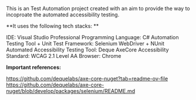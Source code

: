This is an Test Automation project created with an aim to provide the way to incoproate the automated accessibility testing.

**It uses the following tech stacks: **

IDE: Visual Studio Professional
Programming Language: C#
Automation Testing Tool + Unit Test Framework: Selenium WebDriver + NUnit
Automated Accessibility Testing Tool: Deque AxeCore
Accessibility Standard: WCAG 2.1 Level AA
Browser: Chrome

**Important references:**

https://github.com/dequelabs/axe-core-nuget?tab=readme-ov-file
https://github.com/dequelabs/axe-core-nuget/blob/develop/packages/selenium/README.md
